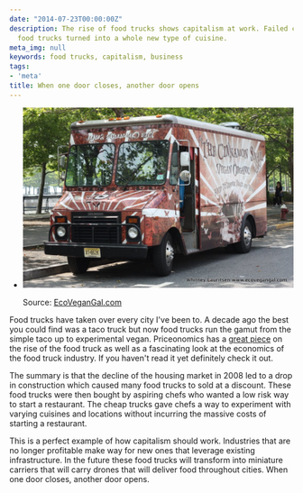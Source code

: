 ```yaml
---
date: "2014-07-23T00:00:00Z"
description: The rise of food trucks shows capitalism at work. Failed construction
  food trucks turned into a whole new type of cuisine.
meta_img: null
keywords: food trucks, capitalism, business
tags:
- 'meta'
title: When one door closes, another door opens
---
```


<ul class="thumbnails">
  <li class="span7">
    <div class="thumbnail">
      <img src="/image/cinnamonsnail.jpg" alt="Cinnamon snail food truck" data-width="1024" data-height="683" data-layout="responsive" />
      <p>Source: <a href="http://ecovegangal.com/eat/restaurant-reviews/item/923-video-review-the-cinnamon-snail-organic-vegan-food-truck-in-nj" target="_blank">
        EcoVeganGal.com
      </a></p>
    </div>
  </li>
</ul>

Food trucks have taken over every city I've been to. A decade ago the best you could find was a taco truck but now food trucks run the gamut from the simple taco up to experimental vegan. Priceonomics has a <a href="http://blog.priceonomics.com/post/45352687467/food-truck-economics" target="_blank">great piece</a> on the rise of the food truck as well as a fascinating look at the economics of the food truck industry. If you haven't read it yet definitely check it out.

The summary is that the decline of the housing market in 2008 led to a drop in construction which caused many food trucks to sold at a discount. These food trucks were then bought by aspiring chefs who wanted a low risk way to start a restaurant. The cheap trucks gave chefs a way to experiment with varying cuisines and locations without incurring the massive costs of starting a restaurant.

This is a perfect example of how capitalism should work. Industries that are no longer profitable make way for new ones that leverage existing infrastructure. In the future these food trucks will transform into miniature carriers that will carry drones that will deliver food throughout cities. When one door closes, another door opens.
